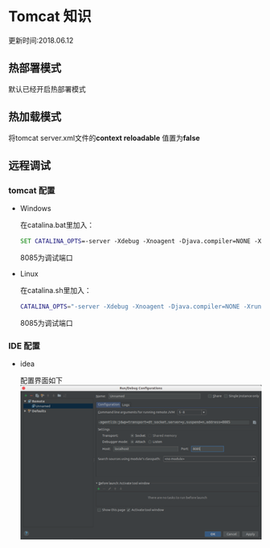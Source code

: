 # Tomcat 知识
更新时间:2018.06.12

## 热部署模式

默认已经开启热部署模式

## 热加载模式

将tomcat server.xml文件的**context reloadable** 值置为**false** 

## 远程调试

### tomcat 配置

+ Windows

    在catalina.bat里加入：
    ```bat
    SET CATALINA_OPTS=-server -Xdebug -Xnoagent -Djava.compiler=NONE -Xrunjdwp:transport=dt_socket,server=y,suspend=n,address=8085
    ```
    8085为调试端口
    
+ Linux

    在catalina.sh里加入：
    ```sh
    CATALINA_OPTS="-server -Xdebug -Xnoagent -Djava.compiler=NONE -Xrunjdwp:transport=dt_socket,server=y,suspend=n,address=8085" 
    ```
    8085为调试端口

### IDE 配置

+ idea

    配置界面如下
    ![idea](img/tomcat-base-1.png)